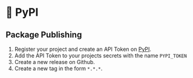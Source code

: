 # 📡 PyPI

## Package Publishing

1. Register your project and create an API Token on [PyPI].
2. Add the API Token to your projects secrets with the name `PYPI_TOKEN`
3. Create a new release on Github.
4. Create a new tag in the form `*.*.*`.

[PyPI]: https://pypi.org
[GitHub Action]: https://docs.github.com/en/actions/writing-workflows/quickstart
